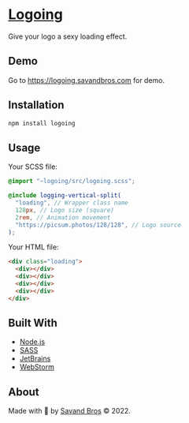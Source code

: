 # [Logoing](https://logoing.savandbros.com)

Give your logo a sexy loading effect.

## Demo

Go to https://logoing.savandbros.com for demo.

## Installation

```bash
npm install logoing
```

## Usage

Your SCSS file:

```scss
@import "~logoing/src/logoing.scss";

@include logging-vertical-split(
  "loading", // Wrapper class name
  128px, // Logo size (square)
  2rem, // Animation movement
  "https://picsum.photos/128/128", // Logo source
);
```

Your HTML file:

```html
<div class="loading">
  <div></div>
  <div></div>
  <div></div>
  <div></div>
</div>
```

## Built With

- [Node.js](https://nodejs.org/)
- [SASS](https://sass-lang.com/)
- [JetBrains](https://www.jetbrains.com/)
- [WebStorm](https://www.jetbrains.com/webstorm/)

## About

Made with 💖 by [Savand Bros](https://savandbros.com) &copy; 2022.

